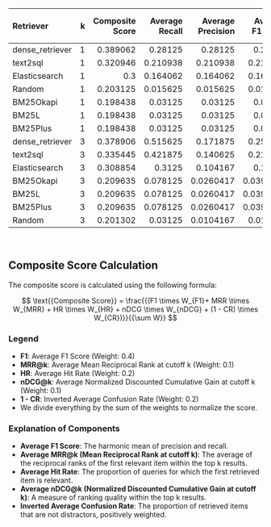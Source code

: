 | Retriever       |   k |   Composite Score |   Average Recall |   Average Precision |   Average F1 Score |   Average MRR |   Average Hit Rate |   Average nDCG |   Average Confusion Rate |
|:----------------|----:|------------------:|-----------------:|--------------------:|-------------------:|--------------:|-------------------:|---------------:|-------------------------:|
| dense_retriever |   1 |          0.389062 |         0.28125  |           0.28125   |          0.28125   |     0.28125   |          0.28125   |      0.28125   |                0.179688  |
| text2sql        |   1 |          0.320946 |         0.210938 |           0.210938  |          0.210938  |     0.210938  |          0.210938  |      0.210938  |                0.239019  |
| Elasticsearch   |   1 |          0.3      |         0.164062 |           0.164062  |          0.164062  |     0.164062  |          0.164062  |      0.164062  |                0.15625   |
| Random          |   1 |          0.203125 |         0.015625 |           0.015625  |          0.015625  |     0.015625  |          0.015625  |      0.015625  |                0.046875  |
| BM25Okapi       |   1 |          0.198438 |         0.03125  |           0.03125   |          0.03125   |     0.03125   |          0.03125   |      0.03125   |                0.132812  |
| BM25L           |   1 |          0.198438 |         0.03125  |           0.03125   |          0.03125   |     0.03125   |          0.03125   |      0.03125   |                0.132812  |
| BM25Plus        |   1 |          0.198438 |         0.03125  |           0.03125   |          0.03125   |     0.03125   |          0.03125   |      0.03125   |                0.132812  |
| dense_retriever |   3 |          0.378906 |         0.515625 |           0.171875  |          0.257812  |     0.386719  |          0.28125   |      0.386719  |                0.289062  |
| text2sql        |   3 |          0.335445 |         0.421875 |           0.140625  |          0.210938  |     0.296875  |          0.195312  |      0.296875  |                0.236839  |
| Elasticsearch   |   3 |          0.308854 |         0.3125   |           0.104167  |          0.15625   |     0.229167  |          0.164062  |      0.229167  |                0.161458  |
| BM25Okapi       |   3 |          0.209635 |         0.078125 |           0.0260417 |          0.0390625 |     0.0533854 |          0.03125   |      0.0533854 |                0.114583  |
| BM25L           |   3 |          0.209635 |         0.078125 |           0.0260417 |          0.0390625 |     0.0533854 |          0.03125   |      0.0533854 |                0.114583  |
| BM25Plus        |   3 |          0.209635 |         0.078125 |           0.0260417 |          0.0390625 |     0.0533854 |          0.03125   |      0.0533854 |                0.114583  |
| Random          |   3 |          0.201302 |         0.03125  |           0.0104167 |          0.015625  |     0.0195312 |          0.0078125 |      0.0195312 |                0.0520833 |
<br>

## Composite Score Calculation

The composite score is calculated using the following formula:

$$ \text{{Composite Score}} = \frac{{(F1 \times W_{F1}+ MRR \times W_{MRR} + HR \times W_{HR} + nDCG \times W_{nDCG} + (1 - CR) \times W_{CR})}}{{\sum W}} $$

### Legend

- **F1**: Average F1 Score (Weight: 0.4)
- **MRR@k**: Average Mean Reciprocal Rank at cutoff k (Weight: 0.1)
- **HR**: Average Hit Rate (Weight: 0.2)
- **nDCG@k**: Average Normalized Discounted Cumulative Gain at cutoff k
  (Weight: 0.1)
- **1 - CR**: Inverted Average Confusion Rate (Weight: 0.2)
- We divide everything by the sum of the weights to normalize the score.

### Explanation of Components

- **Average F1 Score**:
  The harmonic mean of precision and recall.
- **Average MRR@k (Mean Reciprocal Rank at cutoff k)**:
  The average of the reciprocal ranks of the first relevant item within
  the top k results.
- **Average Hit Rate**:
  The proportion of queries for which the first retrieved
  item is relevant.
- **Average nDCG@k (Normalized Discounted Cumulative Gain at cutoff k)**:
  A measure of ranking quality within the top k results.
- **Inverted Average Confusion Rate**:
  The proportion of retrieved items that are not distractors,
  positively weighted.
